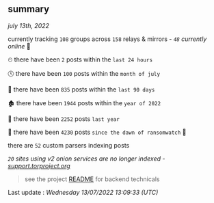 
## summary
_july 13th, 2022_

currently tracking `108` groups across `158` relays & mirrors - _`48` currently online_ 📡

⏲ there have been `2` posts within the `last 24 hours`

🕓 there have been `100` posts within the `month of july`

📅 there have been `835` posts within the `last 90 days`

🏚 there have been `1944` posts within the `year of 2022`

🚀 there have been `2252` posts `last year`

🦕 there have been `4230` posts `since the dawn of ransomwatch` 🐣

there are `52` custom parsers indexing posts

_`20` sites using v2 onion services are no longer indexed - [support.torproject.org](https://support.torproject.org/onionservices/v2-deprecation/)_

> see the project [README](https://github.com/jmousqueton/ransomwatch#readme) for backend technicals



Last update : _Wednesday 13/07/2022 13:09:33 (UTC)_

